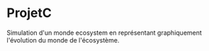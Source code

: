 # ProjetC
Simulation d'un monde ecosystem en représentant graphiquement l'évolution du monde de l'écosystème.
